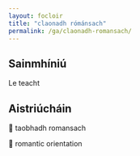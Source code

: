 ```yaml
---
layout: focloir
title: "claonadh rómánsach"
permalink: /ga/claonadh-romansach/
---
```


## Sainmhíniú

Le teacht

## Aistriúcháin

&#x1f3f4;&#xe0067;&#xe0062;&#xe0073;&#xe0063;&#xe0074;&#xe007f; taobhadh romansach

&#x1f3f4;&#xe0067;&#xe0062;&#xe0065;&#xe006e;&#xe0067;&#xe007f; romantic orientation